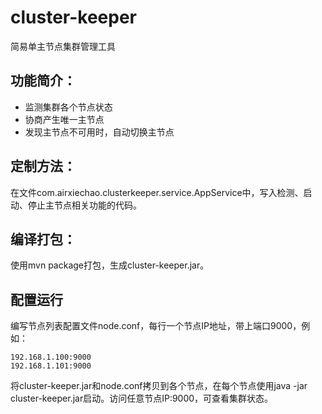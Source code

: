 # cluster-keeper
简易单主节点集群管理工具

## 功能简介：
- 监测集群各个节点状态
- 协商产生唯一主节点
- 发现主节点不可用时，自动切换主节点

## 定制方法：
在文件com.airxiechao.clusterkeeper.service.AppService中，写入检测、启动、停止主节点相关功能的代码。

## 编译打包：
使用mvn package打包，生成cluster-keeper.jar。

## 配置运行
编写节点列表配置文件node.conf，每行一个节点IP地址，带上端口9000，例如：
```
192.168.1.100:9000
192.168.1.101:9000
```
将cluster-keeper.jar和node.conf拷贝到各个节点，在每个节点使用java -jar cluster-keeper.jar启动。访问任意节点IP:9000，可查看集群状态。
